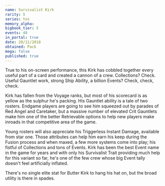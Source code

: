 ```yaml
---
name: Survivalist Kirk
rarity: 5
series: tos
memory_alpha:
bigbook_tier: 5
events: 48
in_portal: true
date: 20/11/2018
obtained: Pack
mega: false
published: true
---
```


True to his on-screen performance, this Kirk has cobbled together every useful part of a card and created a cannon of a crew. Collections? Check. Useful Gauntlet work, strong Ship Ability, a billion Events? Check, check, check.

Kirk has fallen from the Voyage ranks, but most of his scorecard is as yellow as the sulphur he's packing. His Gauntlet ability is a tale of two rosters. Endgame players are going to see him squeezed out by parades of Red Angel and Caretaker, but a massive number of elevated Crit Gauntlets make him one of the better Retrievable options to help new players make inroads in that competitive area of the game.

Young rosters will also appreciate his Triggerless Instant Damage, available from star one. Those attributes can help him earn his keep during the Fusion process and when maxed, a few more systems come into play; his fistful of Collections and tons of Events. Kirk has been the best Event name in the game for years and with only his Survivalist Trait providing much help for this variant so far, he's one of the few crew whose big Event tally doesn't feel artificially inflated.

There's no single elite stat for Butter Kirk to hang his hat on, but the broad utility is there in spades.
